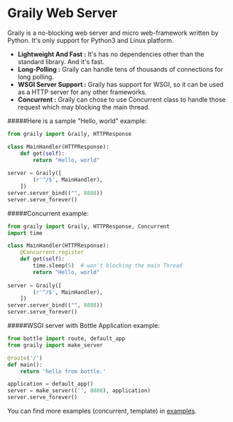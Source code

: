 # Graily Web Server
Graily is a no-blocking web server and micro web-framework written by Python. It's only support for Python3 and Linux platform.

* **Lightweight And Fast :** It's has no dependencies other than the standard library. And it's fast.
* **Long-Polling :** Graily can handle tens of thousands of connections for long polling.
* **WSGI Server Support :** Graily has support for WSGI, so it can be used as a HTTP server for any other frameworks.
* **Concurrent :** Graily can chose to use Concurrent class to handle those request which may blocking the main thread.

#####Here is a sample "Hello, world" example:
```python
from graily import Graily, HTTPResponse

class MainHandler(HTTPResponse):
    def get(self):
        return "Hello, world"
            
server = Graily([
        (r'^/$', MainHandler),
    ])  
server.server_bind(("", 8888))
server.serve_forever()
```
#####Concurrent example:
```python
from graily import Graily, HTTPResponse, Concurrent
import time

class MainHandler(HTTPResponse):
    @Concurrent.register
    def get(self):
        time.sleep(5)  # won't blocking the main Thread
        return "Hello, world"
            
server = Graily([
        (r'^/$', MainHandler),
    ])  
server.server_bind(("", 8888))
server.serve_forever()
```
#####WSGI server with Bottle Application example:
```python
from bottle import route, default_app
from graily import make_server

@route('/')
def main():
    return 'hello from bottle.'

application = default_app()
server = make_server(('', 8888), application)
server.serve_forever() 
```
You can find more examples (concurrent, template) in [examples](https://github.com/lazywen/graily/tree/master/examples).